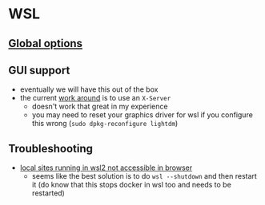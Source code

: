 # WSL

## [Global options](https://docs.microsoft.com/en-us/windows/wsl/wsl-config#configure-global-options-with-wslconfig)

## GUI support
- eventually we will have this out of the box
- the current [work around](https://autoize.com/xfce4-desktop-environment-and-x-server-for-ubuntu-on-wsl-2/) is to use an `X-Server`
  - doesn't work that great in my experience
  - you may need to reset your graphics driver for wsl if you configure this wrong (`sudo dpkg-reconfigure lightdm`)

## Troubleshooting
- [local sites running in wsl2 not accessible in browser](https://github.com/microsoft/WSL/issues/5298)
  - seems like the best solution is to do `wsl --shutdown` and then restart it (do know that this stops docker in wsl too and needs to be restarted)